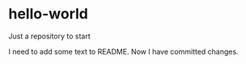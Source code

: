 # hello-world
Just a repository to start

I need to add some text to README.
Now I have committed changes.

